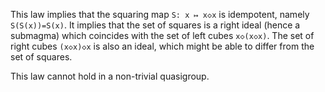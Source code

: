 This law implies that the squaring map `S: x ↦ x◇x` is idempotent, namely `S(S(x))=S(x)`.  It implies that the set of squares is a right ideal (hence a submagma) which coincides with the set of left cubes `x◇(x◇x)`.  The set of right cubes `(x◇x)◇x` is also an ideal, which might be able to differ from the set of squares.

This law cannot hold in a non-trivial quasigroup.
